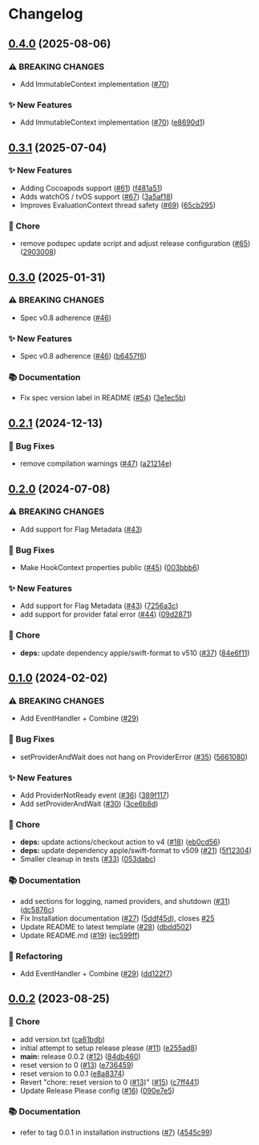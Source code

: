 # Changelog

## [0.4.0](https://github.com/open-feature/swift-sdk/compare/0.3.1...0.4.0) (2025-08-06)


### ⚠ BREAKING CHANGES

* Add ImmutableContext implementation ([#70](https://github.com/open-feature/swift-sdk/issues/70))

### ✨ New Features

* Add ImmutableContext implementation ([#70](https://github.com/open-feature/swift-sdk/issues/70)) ([e8690d1](https://github.com/open-feature/swift-sdk/commit/e8690d15bcd331d8455970bc5d38ed6057c64db7))

## [0.3.1](https://github.com/open-feature/swift-sdk/compare/0.3.0...0.3.1) (2025-07-04)


### ✨ New Features

* Adding Cocoapods support ([#61](https://github.com/open-feature/swift-sdk/issues/61)) ([f481a51](https://github.com/open-feature/swift-sdk/commit/f481a51bd47a50025d9ba32a124f110eb0c8f0fc))
* Adds watchOS / tvOS support ([#67](https://github.com/open-feature/swift-sdk/issues/67)) ([3a5af18](https://github.com/open-feature/swift-sdk/commit/3a5af18e7615e5c5a67690c2d626789bcee1e8a6))
* Improves EvaluationContext thread safety ([#69](https://github.com/open-feature/swift-sdk/issues/69)) ([65cb295](https://github.com/open-feature/swift-sdk/commit/65cb2951297f0ca105ffb44af7ca249ee278109b))


### 🧹 Chore

* remove podspec update script and adjust release configuration ([#65](https://github.com/open-feature/swift-sdk/issues/65)) ([2903008](https://github.com/open-feature/swift-sdk/commit/290300835dfe8d123651ea15ab27af6f6de30da4))

## [0.3.0](https://github.com/open-feature/swift-sdk/compare/0.2.1...0.3.0) (2025-01-31)


### ⚠ BREAKING CHANGES

* Spec v0.8 adherence ([#46](https://github.com/open-feature/swift-sdk/issues/46))

### ✨ New Features

* Spec v0.8 adherence ([#46](https://github.com/open-feature/swift-sdk/issues/46)) ([b6457f6](https://github.com/open-feature/swift-sdk/commit/b6457f693e45bc620e6443f3b8435d30f091ca9d))


### 📚 Documentation

* Fix spec version label in README ([#54](https://github.com/open-feature/swift-sdk/issues/54)) ([3e1ec5b](https://github.com/open-feature/swift-sdk/commit/3e1ec5bffc9d6aef0deb76f343191664d377fd31))

## [0.2.1](https://github.com/open-feature/swift-sdk/compare/0.2.0...0.2.1) (2024-12-13)


### 🐛 Bug Fixes

* remove compilation warnings ([#47](https://github.com/open-feature/swift-sdk/issues/47)) ([a21214e](https://github.com/open-feature/swift-sdk/commit/a21214eb7d6ad7b5942d41097dd776032d635827))

## [0.2.0](https://github.com/open-feature/swift-sdk/compare/0.1.0...0.2.0) (2024-07-08)


### ⚠ BREAKING CHANGES

* Add support for Flag Metadata ([#43](https://github.com/open-feature/swift-sdk/issues/43))

### 🐛 Bug Fixes

* Make HookContext properties public ([#45](https://github.com/open-feature/swift-sdk/issues/45)) ([003bbb6](https://github.com/open-feature/swift-sdk/commit/003bbb66ec493664f5810334f32411014a2195a8))


### ✨ New Features

* Add support for Flag Metadata ([#43](https://github.com/open-feature/swift-sdk/issues/43)) ([7256a3c](https://github.com/open-feature/swift-sdk/commit/7256a3cf7fb62e1ab3c2671ca471d8e30f3c522f))
* add support for provider fatal error ([#44](https://github.com/open-feature/swift-sdk/issues/44)) ([09d2871](https://github.com/open-feature/swift-sdk/commit/09d28719037b00f8bc48885270c88c93f9342644))


### 🧹 Chore

* **deps:** update dependency apple/swift-format to v510 ([#37](https://github.com/open-feature/swift-sdk/issues/37)) ([84e6f11](https://github.com/open-feature/swift-sdk/commit/84e6f11fe766bc472a9c0a086bb9befb3a4dbec8))

## [0.1.0](https://github.com/open-feature/swift-sdk/compare/0.0.2...0.1.0) (2024-02-02)


### ⚠ BREAKING CHANGES

* Add EventHandler + Combine ([#29](https://github.com/open-feature/swift-sdk/issues/29))

### 🐛 Bug Fixes

* setProviderAndWait does not hang on ProviderError ([#35](https://github.com/open-feature/swift-sdk/issues/35)) ([5661080](https://github.com/open-feature/swift-sdk/commit/566108007c57a250eac69828f6bdc58d4c1e7c1d))


### ✨ New Features

* Add ProviderNotReady event ([#36](https://github.com/open-feature/swift-sdk/issues/36)) ([389f117](https://github.com/open-feature/swift-sdk/commit/389f117ed4c8612d557f5e854606504cc0fdf3c9))
* Add setProviderAndWait ([#30](https://github.com/open-feature/swift-sdk/issues/30)) ([3ce6b8d](https://github.com/open-feature/swift-sdk/commit/3ce6b8d7f14150c77b363df0af3ce41c0e80138d))


### 🧹 Chore

* **deps:** update actions/checkout action to v4 ([#18](https://github.com/open-feature/swift-sdk/issues/18)) ([eb0cd56](https://github.com/open-feature/swift-sdk/commit/eb0cd56d1b7c7bb24faf905e67361738731bbeb4))
* **deps:** update dependency apple/swift-format to v509 ([#21](https://github.com/open-feature/swift-sdk/issues/21)) ([5f12304](https://github.com/open-feature/swift-sdk/commit/5f12304fde5531b957d999a41a24e2122c0038c2))
* Smaller cleanup in tests ([#33](https://github.com/open-feature/swift-sdk/issues/33)) ([053dabc](https://github.com/open-feature/swift-sdk/commit/053dabcc8132ba8c48da0b5b313f13a2e9c21e06))


### 📚 Documentation

* add sections for logging, named providers, and shutdown ([#31](https://github.com/open-feature/swift-sdk/issues/31)) ([dc5876c](https://github.com/open-feature/swift-sdk/commit/dc5876cbf7d3f61f1db65572943f817a55fdaab9))
* Fix Installation documentation ([#27](https://github.com/open-feature/swift-sdk/issues/27)) ([5ddf45d](https://github.com/open-feature/swift-sdk/commit/5ddf45d367df20209c5f760c9a4330aeef1b2ee5)), closes [#25](https://github.com/open-feature/swift-sdk/issues/25)
* Update README to latest template ([#28](https://github.com/open-feature/swift-sdk/issues/28)) ([dbdd502](https://github.com/open-feature/swift-sdk/commit/dbdd5026e82c899f3858e14e1dd1547cd5f3f731))
* Update README.md ([#19](https://github.com/open-feature/swift-sdk/issues/19)) ([ec599ff](https://github.com/open-feature/swift-sdk/commit/ec599ff7228019286fdad66f4c38f78caf354025))


### 🔄 Refactoring

* Add EventHandler + Combine ([#29](https://github.com/open-feature/swift-sdk/issues/29)) ([dd122f7](https://github.com/open-feature/swift-sdk/commit/dd122f773ba23a1bc873c18cfbe6bf42f0665b02))

## [0.0.2](https://github.com/open-feature/swift-sdk/compare/v0.0.1...0.0.2) (2023-08-25)


### 🧹 Chore

* add version.txt ([ca61bdb](https://github.com/open-feature/swift-sdk/commit/ca61bdbeb4f71fc36ef1d8338bb764ad7cae108b))
* initial attempt to setup release please ([#11](https://github.com/open-feature/swift-sdk/issues/11)) ([e255ad8](https://github.com/open-feature/swift-sdk/commit/e255ad8876c2ad85e21bb1e17653aa59d58c5f10))
* **main:** release 0.0.2 ([#12](https://github.com/open-feature/swift-sdk/issues/12)) ([84db460](https://github.com/open-feature/swift-sdk/commit/84db46013c9ac76b6f4151d9cf4eaed062953758))
* reset version to 0 ([#13](https://github.com/open-feature/swift-sdk/issues/13)) ([e736459](https://github.com/open-feature/swift-sdk/commit/e736459bde510d7e6a11857cc0d4c81fd812e2ee))
* reset version to 0.0.1 ([e8a8374](https://github.com/open-feature/swift-sdk/commit/e8a83743847a30927de5262049e458c27d92ba05))
* Revert "chore: reset version to 0 ([#13](https://github.com/open-feature/swift-sdk/issues/13))" ([#15](https://github.com/open-feature/swift-sdk/issues/15)) ([c7ff441](https://github.com/open-feature/swift-sdk/commit/c7ff4412e6ac14a041c258e62ece8e3e99e5eba3))
* Update Release Please config ([#16](https://github.com/open-feature/swift-sdk/issues/16)) ([090e7e5](https://github.com/open-feature/swift-sdk/commit/090e7e54291a2fb9b2f7c5b72e68c79c2898bff6))


### 📚 Documentation

* refer to tag 0.0.1 in installation instructions ([#7](https://github.com/open-feature/swift-sdk/issues/7)) ([4545c99](https://github.com/open-feature/swift-sdk/commit/4545c991507a090176315fd79297c18cd2497d5f))
